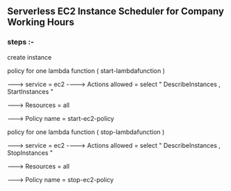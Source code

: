 ## Serverless EC2 Instance Scheduler for Company Working Hours 


### steps :-

create instance

policy for one lambda function ( start-lambdafunction )

--->  service = ec2    ---->  Actions allowed = select  " DescribeInstances , StartInstances "

--->  Resources  = all

--->  Policy name = start-ec2-policy

policy for one lambda function ( stop-lambdafunction )

--->  service = ec2    ---->  Actions allowed = select  " DescribeInstances , StopInstances "

--->  Resources  = all

--->  Policy name = stop-ec2-policy

